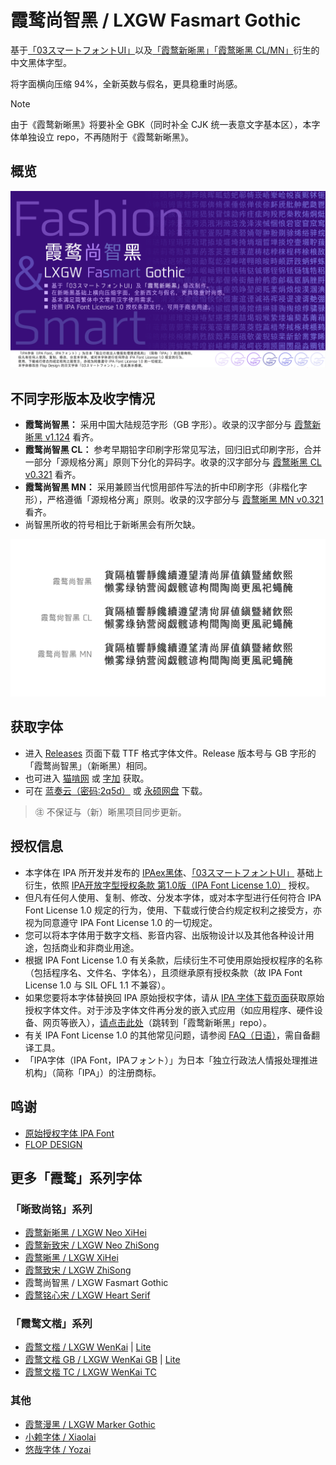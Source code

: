 # 霞鹜尚智黑 / LXGW Fasmart Gothic
基于[「03スマートフォントUI」](https://www.flopdesign.com/freefont/smartfont.html)以及[「霞鹜新晰黑」](https://github.com/lxgw/LxgwNeoXiHei)[「霞鹜晰黑 CL/MN」](https://github.com/lxgw/LxgwXiHei)衍生的中文黑体字型。

将字面横向压缩 94%，全新英数与假名，更具稳重时尚感。

> [!NOTE]
> 由于《霞鹜新晰黑》将要补全 GBK（同时补全 CJK 统一表意文字基本区），本字体单独设立 repo，不再随附于《霞鹜新晰黑》。
## 概览
![](documentation/fasmart-1.png)
## 不同字形版本及收字情况
- **霞鹜尚智黑：** 采用中国大陆规范字形（GB 字形）。收录的汉字部分与 [霞鹜新晰黑 v1.124](https://github.com/lxgw/LxgwNeoXiHei/releases/tag/v1.124) 看齐。
- **霞鹜尚智黑 CL：** 参考早期铅字印刷字形常见写法，回归旧式印刷字形，合并一部分「源规格分离」原则下分化的异码字。收录的汉字部分与 [霞鹜晰黑 CL v0.321](https://github.com/lxgw/LxgwXiHei/releases/tag/v0.321) 看齐。
- **霞鹜尚智黑 MN：** 采用兼顾当代惯用部件写法的折中印刷字形（非楷化字形），严格遵循「源规格分离」原则。收录的汉字部分与 [霞鹜晰黑 MN v0.321](https://github.com/lxgw/LxgwXiHei/releases/tag/v0.321) 看齐。
- 尚智黑所收的符号相比于新晰黑会有所欠缺。

![](documentation/fasmart-2.png)
## 获取字体
- 进入 [Releases](https://github.com/lxgw/LxgwFasmartGothic/releases) 页面下载 TTF 格式字体文件。Release 版本号与 GB 字形的「霞鹜尚智黑」（新晰黑）相同。
- 也可进入 [猫啃网](https://www.maoken.com/freefonts/10610.html) 或 [字加](https://www.zijia.com.cn/6531.html) 获取。
- 可在 [蓝奏云（密码:2q5d）](https://lxgw.lanzouv.com/b02seu58yd) 或 [永硕网盘](http://lxgw.ysepan.com/) 下载。

> ㊟ 不保证与（新）晰黑项目同步更新。
## 授权信息
- 本字体在 IPA 所开发并发布的 [IPAex黑体](https://moji.or.jp/ipafont)、[「03スマートフォントUI」](https://www.flopdesign.com/freefont/smartfont.html) 基础上衍生，依照 [IPA开放字型授权条款 第1.0版（IPA Font License 1.0）](https://opensource.org/licenses/IPA/) 授权。
- 但凡有任何人使用、复制、修改、分发本字体，或对本字型进行任何符合 IPA Font License 1.0 规定的行为，使用、下载或行使合约规定权利之接受方，亦视为同意遵守 IPA Font License 1.0 的一切规定。
- 您可以将本字体用于数字文档、影音内容、出版物设计以及其他各种设计用途，包括商业和非商业用途。
- 根据 IPA Font License 1.0 有关条款，后续衍生不可使用原始授权程序的名称（包括程序名、文件名、字体名），且须继承原有授权条款（故 IPA Font License 1.0 与 SIL OFL 1.1 不兼容）。
- 如果您要将本字体替换回 IPA 原始授权字体，请从 [IPA 字体下载页面](https://moji.or.jp/ipafont/ipafontdownload)获取原始授权字体文件。对于涉及字体文件再分发的嵌入式应用（如应用程序、硬件设备、网页等嵌入），[请点击此处](https://github.com/lxgw/LxgwNeoXiHei/blob/main/documentation/embedding_instructions.md)（跳转到「霞鹜新晰黑」repo）。
- 有关 IPA Font License 1.0 的其他常见问题，请参阅 [FAQ（日语）](https://moji.or.jp/ipafont/faq/)，需自备翻译工具。
- 「IPA字体（IPA Font，IPAフォント）」为日本「独立行政法人情报处理推进机构」（简称「IPA」）的注册商标。
## 鸣谢
- [原始授权字体 IPA Font](https://moji.or.jp/ipafont)
- [FLOP DESIGN](https://www.flopdesign.com)
## 更多「霞鹜」系列字体
### 「晰致尚铭」系列
- [霞鹜新晰黑 / LXGW Neo XiHei](https://github.com/lxgw/LxgwNeoXiHei)
- [霞鹜新致宋 / LXGW Neo ZhiSong](https://github.com/lxgw/LxgwNeoZhiSong)
- [霞鹜晰黑 / LXGW XiHei](https://github.com/lxgw/LxgwXiHei)
- [霞鹜致宋 / LXGW ZhiSong](https://github.com/lxgw/LxgwZhiSong)
- 霞鹜尚智黑 / LXGW Fasmart Gothic
- [霞鹜铭心宋 / LXGW Heart Serif](https://github.com/lxgw/LxgwHeartSerif)
### 「霞鹜文楷」系列
- [霞鹜文楷 / LXGW WenKai](https://github.com/lxgw/LxgwWenKai) | [Lite](https://github.com/lxgw/LxgwWenKai-Lite)
- [霞鹜文楷 GB / LXGW WenKai GB](https://github.com/lxgw/LxgwWenKaiGB) | [Lite](https://github.com/lxgw/LxgwWenKaiGB-Lite)
- [霞鹜文楷 TC / LXGW WenKai TC](https://github.com/lxgw/LxgwWenKaiTC)
### 其他
- [霞鹜漫黑 / LXGW Marker Gothic](https://github.com/lxgw/LxgwMarkerGothic)
- [小赖字体 / Xiaolai](https://github.com/lxgw/kose-font)
- [悠哉字体 / Yozai](https://github.com/lxgw/yozai-font)
